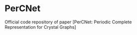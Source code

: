 # PerCNet
Official code repository of paper [PerCNet: Periodic Complete Representation for Crystal Graphs]


